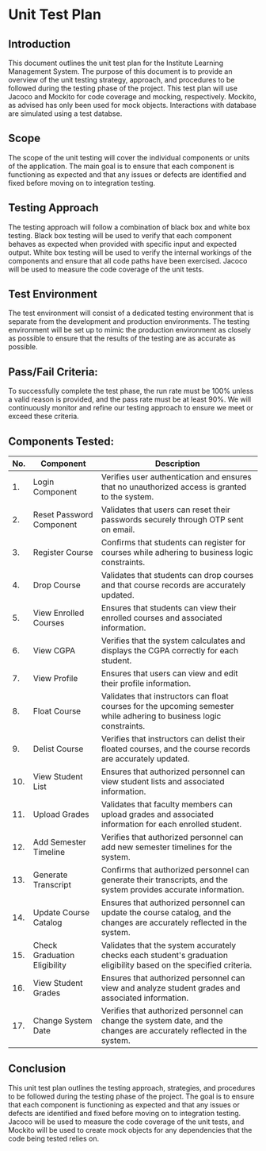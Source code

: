 Unit Test Plan
==============

Introduction
------------

This document outlines the unit test plan for the Institute Learning Management System. The purpose of this document is to provide an overview of the unit testing strategy, approach, and procedures to be followed during the testing phase of the project. This test plan will use Jacoco and Mockito for code coverage and mocking, respectively. Mockito, as advised has only been used for mock objects. Interactions with database are simulated using a test databse.


Scope
-----

The scope of the unit testing will cover the individual components or units of the application. The main goal is to ensure that each component is functioning as expected and that any issues or defects are identified and fixed before moving on to integration testing.

Testing Approach
----------------

The testing approach will follow a combination of black box and white box testing. Black box testing will be used to verify that each component behaves as expected when provided with specific input and expected output. White box testing will be used to verify the internal workings of the components and ensure that all code paths have been exercised. Jacoco will be used to measure the code coverage of the unit tests.

Test Environment
----------------

The test environment will consist of a dedicated testing environment that is separate from the development and production environments. The testing environment will be set up to mimic the production environment as closely as possible to ensure that the results of the testing are as accurate as possible.

Pass/Fail Criteria:
-------------------

To successfully complete the test phase, the run rate must be 100% unless a valid reason is provided, and the pass rate must be at least 90%. We will continuously monitor and refine our testing approach to ensure we meet or exceed these criteria.


Components Tested:
-------------------

| No. | Component | Description |
| --- | --- | --- |
| 1. | Login Component | Verifies user authentication and ensures that no unauthorized access is granted to the system. |
| 2. | Reset Password Component | Validates that users can reset their passwords securely through OTP sent on email. |
| 3. | Register Course | Confirms that students can register for courses while adhering to business logic constraints. |
| 4. | Drop Course | Validates that students can drop courses and that course records are accurately updated. |
| 5. | View Enrolled Courses | Ensures that students can view their enrolled courses and associated information. |
| 6. | View CGPA | Verifies that the system calculates and displays the CGPA correctly for each student. |
| 7. | View Profile | Ensures that users can view and edit their profile information. |
| 8. | Float Course | Validates that instructors can float courses for the upcoming semester while adhering to business logic constraints. |
| 9. | Delist Course | Verifies that instructors can delist their floated courses, and the course records are accurately updated. |
| 10. | View Student List | Ensures that authorized personnel can view student lists and associated information. |
| 11. | Upload Grades | Validates that faculty members can upload grades and associated information for each enrolled student. |
| 12. | Add Semester Timeline | Verifies that authorized personnel can add new semester timelines for the system. |
| 13. | Generate Transcript | Confirms that authorized personnel can generate their transcripts, and the system provides accurate information. |
| 14. | Update Course Catalog | Ensures that authorized personnel can update the course catalog, and the changes are accurately reflected in the system. |
| 15. | Check Graduation Eligibility | Validates that the system accurately checks each student's graduation eligibility based on the specified criteria. |
| 16. | View Student Grades | Ensures that authorized personnel can view and analyze student grades and associated information. |
| 17. | Change System Date | Verifies that authorized personnel can change the system date, and the changes are accurately reflected in the system. |


Conclusion
----------

This unit test plan outlines the testing approach, strategies, and procedures to be followed during the testing phase of the project. The goal is to ensure that each component is functioning as expected and that any issues or defects are identified and fixed before moving on to integration testing. Jacoco will be used to measure the code coverage of the unit tests, and Mockito will be used to create mock objects for any dependencies that the code being tested relies on.
